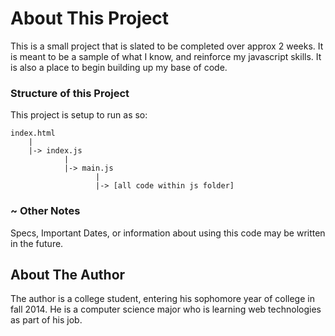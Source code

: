 
# About This Project

This is a small project that is slated to be completed over approx 2 weeks.  It is meant to be a sample of what I know, 
and reinforce my javascript skills.  It is also a place to begin building up my base of code.



### Structure of this Project

This project is setup to run as so:

    index.html
        |
        |-> index.js
                |
                |-> main.js
                       |
                       |-> [all code within js folder]


### ~ Other Notes

Specs, Important Dates, or information about using this code may be written in the future.


## About The Author

The author is a college student, entering his sophomore year of college in fall 2014.  He is a computer science major
who is learning web technologies as part of his job.
